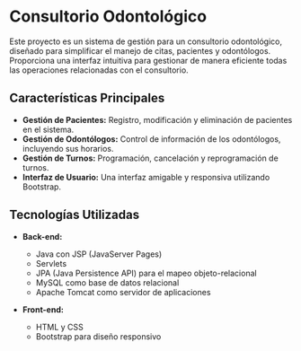 # Consultorio Odontológico

Este proyecto es un sistema de gestión para un consultorio odontológico, diseñado para simplificar el manejo de citas, pacientes y odontólogos. Proporciona una interfaz intuitiva para gestionar de manera eficiente todas las operaciones relacionadas con el consultorio.

## Características Principales

- **Gestión de Pacientes:** Registro, modificación y eliminación de pacientes en el sistema.
- **Gestión de Odontólogos:** Control de información de los odontólogos, incluyendo sus horarios.
- **Gestión de Turnos:** Programación, cancelación y reprogramación de turnos.
- **Interfaz de Usuario:** Una interfaz amigable y responsiva utilizando Bootstrap.

## Tecnologías Utilizadas

- **Back-end:**
  - Java con JSP (JavaServer Pages)
  - Servlets
  - JPA (Java Persistence API) para el mapeo objeto-relacional
  - MySQL como base de datos relacional
  - Apache Tomcat como servidor de aplicaciones

- **Front-end:**
  - HTML y CSS
  - Bootstrap para diseño responsivo

